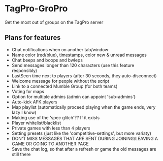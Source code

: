 # TagPro-GroPro
Get the most out of groups on the TagPro server

## Plans for features
- Chat notifications when on another tab/window
- Name color (red/blue), timestamps, color new & unread messages
- Chat beeps and boops and bwleps
- Send messages longer than 120 characters (use this feature responsibly)
- LastSeen time next to players (after 30 seconds, they auto-disconnect)
- Welcome message for people without the script
- Link to a connected Mumble Group (for both teams)
- Voting for maps
- Option for multiple admins (admin can appoint 'sub-admins')
- Auto-kick AFK players
- Map playlist (automatically proceed playing when the game ends, very lazy I know)
- Making use of the 'spec glitch'?? If it exists
- Player whitelist/blacklist
- Private games with less than 4 players
- Setting presets (just like the 'competitive-settings', but more variaty)
- DON'T MISS MESSAGES THAT ARE SENT DURING JOINING/LEAVING A GAME OR GOING TO ANOTHER PAGE
- Save the chat log, so that after a refresh or game the old messages are still there

